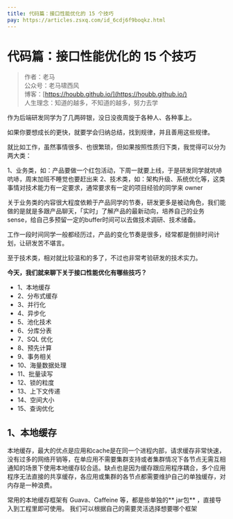 ```yaml
---
title: 代码篇：接口性能优化的 15 个技巧
pay: https://articles.zsxq.com/id_6cdj6f9boqkz.html
---
```


#  代码篇：接口性能优化的 15 个技巧

> 作者：老马
> <br/>公众号：老马啸西风
> <br/> 博客：[https://houbb.github.io/](https://houbb.github.io/)
> <br/> 人生理念：知道的越多，不知道的越多，努力去学


作为后端研发同学为了几两碎银，没日没夜周旋于各种人、各种事上。

如果你要想成长的更快，就要学会归纳总结，找到规律，并且善用这些规律。

就比如工作，虽然事情很多、也很繁琐，但如果按照性质归下类，我觉得可以分为两大类：

1、业务类，如：产品要做一个红包活动，下周一就要上线，于是研发同学就吭哧吭哧，周末加班不睡觉也要赶出来
2、技术类，如：架构升级、系统优化等，这类事情对技术能力有一定要求，通常要求有一定的项目经验的同学来 owner

关于业务类的内容很大程度依赖于产品同学的节奏，研发更多是被动角色，我们能做的是就是多跟产品聊天，「实时」了解产品的最新动向，培养自己的业务 sense，给自己多预留一定的buffer时间可以去做技术调研、技术储备。

工作一段时间同学一般都经历过，产品的变化节奏是很多，经常都是倒排时间计划，让研发苦不堪言。

至于技术类，相对就比较温和的多了，不过也非常考验研发的技术实力。

**今天，我们就来聊下关于接口性能优化有哪些技巧？**

* 1、本地缓存
* 2、分布式缓存
* 3、并行化
* 4、异步化
* 5、池化技术
* 6、分库分表
* 7、SQL 优化
* 8、预先计算
* 9、事务相关
* 10、海量数据处理
* 11、批量读写
* 12、锁的粒度
* 13、上下文传递
* 14、空间大小
* 15、查询优化

## 1、本地缓存

本地缓存，最大的优点是应用和cache是在同一个进程内部，请求缓存非常快速，没有过多的网络开销等，在单应用不需要集群支持或者集群情况下各节点无需互相通知的场景下使用本地缓存较合适。缺点也是因为缓存跟应用程序耦合，多个应用程序无法直接的共享缓存，各应用或集群的各节点都需要维护自己的单独缓存，对内存是一种浪费。

常用的本地缓存框架有 Guava、Caffeine 等，都是些单独的** jar包** ，直接导入到工程里即可使用。
我们可以根据自己的需要灵活选择想要哪个框架
